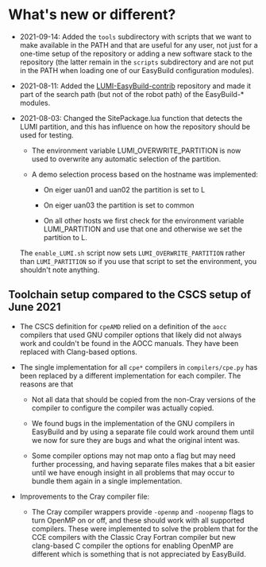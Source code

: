 # What's new or different?

  * 2021-09-14: Added the ``tools`` subdirectory with scripts that we want to make
    available in the PATH and that are useful for any user, not just for a one-time
    setup of the repository or adding a new software stack to the repository (the
    latter remain in the ``scripts`` subdirectory and are not put in the PATH when
    loading one of our EasyBuild configuration modules).

  * 2021-08-11: Added the [LUMI-EasyBuild-contrib](https://github.com/Lumi-supercomputer/LUMI-EasyBuild-contrib)
    repository and made it part of the search path (but not of the robot path)
    of the EasyBuild-* modules.

  * 2021-08-03: Changed the SitePackage.lua function that detects the LUMI partition,
    and this has influence on how the repository should be used for testing.

      * The environment variable LUMI_OVERWRITE_PARTITION is now used to overwrite
        any automatic selection of the partition.

      * A demo selection process based on the hostname was implemented:

          * On eiger uan01 and uan02 the partition is set to L

          * On eiger uan03 the partition is set to common

          * On all other hosts we first check for the environment variable
            LUMI_PARTITION and use that one and otherwise we set the partition
            to L.

    The ``enable_LUMI.sh`` script now sets ``LUMI_OVERWRITE_PARTITION`` rather than
    ``LUMI_PARTITION`` so if you use that script to set the environment, you shouldn't
    note anything.


## Toolchain setup compared to the CSCS setup of June 2021

  * The CSCS definition for ``cpeAMD`` relied on a definition of the
    ``aocc`` compilers that used GNU compiler options that likely did not always work
    and couldn't be found in the AOCC manuals. They have been replaced with Clang-based
    options.

  * The single implementation for all ``cpe*`` compilers in ``compilers/cpe.py`` has
    been replaced by a different implementation for each compiler. The reasons are
    that

      * Not all data that should be copied from the non-Cray versions of the compiler
        to configure the compiler was actually copied.

      * We found bugs in the implementation of the GNU compilers in EasyBuild and by
        using a separate file could work around them until we now for sure they are
        bugs and what the original intent was.

      * Some compiler options may not map onto a flag but may need further processing,
        and having separate files makes that a bit easier until we have enough insight
        in all problems that may occur to bundle them again in a single implementation.

  * Improvements to the Cray compiler file:

      * The Cray compiler wrappers provide ``-openmp`` and ``-noopenmp`` flags to
        turn OpenMP on or off, and these should work with all supported compilers.
        These were implemented to solve the problem that for the CCE compilers
        with the Classic Cray Fortran compiler but new clang-based C compiler
        the options for enabling OpenMP are different which is something that
        is not appreciated by EasyBuild.
